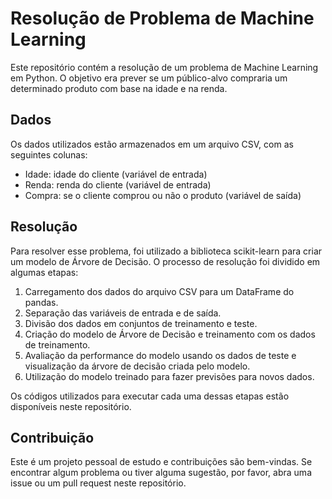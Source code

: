 # Resolução de Problema de Machine Learning
Este repositório contém a resolução de um problema de Machine Learning em Python. O objetivo era prever se um público-alvo compraria um determinado produto com base na idade e na renda.

## Dados
Os dados utilizados estão armazenados em um arquivo CSV, com as seguintes colunas:

- Idade: idade do cliente (variável de entrada)
- Renda: renda do cliente (variável de entrada)
- Compra: se o cliente comprou ou não o produto (variável de saída)
## Resolução

Para resolver esse problema, foi utilizado a biblioteca scikit-learn para criar um modelo de Árvore de Decisão. O processo de resolução foi dividido em algumas etapas:

1. Carregamento dos dados do arquivo CSV para um DataFrame do pandas.
2. Separação das variáveis de entrada e de saída.
3. Divisão dos dados em conjuntos de treinamento e teste.
4. Criação do modelo de Árvore de Decisão e treinamento com os dados de treinamento.
5. Avaliação da performance do modelo usando os dados de teste e visualização da árvore de decisão criada pelo modelo.
6. Utilização do modelo treinado para fazer previsões para novos dados.

Os códigos utilizados para executar cada uma dessas etapas estão disponíveis neste repositório.

## Contribuição

Este é um projeto pessoal de estudo e contribuições são bem-vindas. Se encontrar algum problema ou tiver alguma sugestão, por favor, abra uma issue ou um pull request neste repositório.
